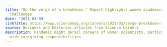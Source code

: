 ```yaml
---
title: ‘On the verge of a breakdown.’ Report highlights women academics’ pandemic
  challenges
date: '2021-03-09'
linkTitle: https://www.sciencemag.org/careers/2021/03/verge-breakdown-report-highlights-women-academics-pandemic-challenges
source: Business and Editorial articles from Science Careers
description: Pandemic might derail careers of women scientists, particularly those
  with caregiving responsibilities
---
```

